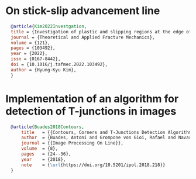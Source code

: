 # On stick-slip advancement line 

```BibTeX
  @article{Kim2022Investgation,
  title = {Investigation of plastic and slipping regions at the edge of an adhered complete contact of elastically dissimilar materials},
  journal = {Theoretical and Applied Fracture Mechanics},
  volume = {121},
  pages = {103492},
  year = {2022},
  issn = {0167-8442},
  doi = {10.1016/j.tafmec.2022.103492},
  author = {Hyung-Kyu Kim},
  }
```

# Implementation of an algorithm for detection of T-junctions in images

```BibTex
  @article{Buades2018Contours,
      title   = {{Contours, Corners and T-Junctions Detection Algorithm}},
      author  = {Buades, Antoni and Grompone von Gioi, Rafael and Navarro, Julia},
      journal = {{Image Processing On Line}},
      volume  = {8},
      pages   = {24--36},
      year    = {2018},
      note    = {\url{https://doi.org/10.5201/ipol.2018.218}}
  }
```

